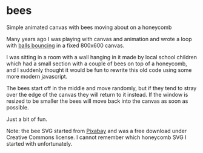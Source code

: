 # bees
Simple animated canvas with bees moving about on a honeycomb

Many years ago I was playing with canvas and animation and wrote a loop with [balls bouncing](https://demos.hibbert.online/bouncing.html) in a fixed 800x600 canvas.

I was sitting in a room with a wall hanging in it made by local school children which had a small section with a couple of bees on top of a honeycomb, and I suddenly thought it would be fun to rewrite this old code using some more modern javascript.

The bees start off in the middle and move randomly, but if they tend to stray over the edge of the canvas they will return to it instead. If the window is resized to be smaller the bees will move back into the canvas as soon as possible.

Just a bit of fun.

Note: the bee SVG started from [Pixabay](https://pixabay.com/en/bee-animal-smile-insect-honey-2519764/) and was a free download under Creative Commons license. I cannot remember which honeycomb SVG I started with unfortunately.

